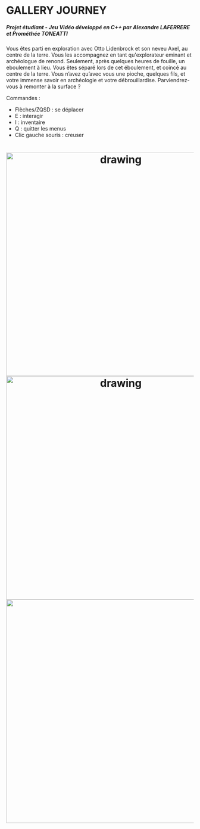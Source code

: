 # GALLERY JOURNEY

##### Projet étudiant - Jeu Vidéo développé en C++ par Alexandre LAFERRERE et Prométhée TONEATTI

Vous êtes parti en exploration avec Otto Lidenbrock et son neveu Axel, au centre de la terre. Vous les accompagnez en tant qu'explorateur eminant et archéologue de renond. Seulement, après quelques heures de fouille, un eboulement à lieu. Vous êtes séparé lors de cet éboulement, et coincé au centre de la terre. Vous n’avez qu’avec vous une pioche, quelques fils, et votre immense savoir en archéologie et votre débrouillardise. Parviendrez-vous à remonter à la surface ? 

Commandes : 
- Flèches/ZQSD : se déplacer
- E : interagir
- I : inventaire
- Q : quitter les menus
- Clic gauche souris : creuser

<h1 align="center">
<img src="https://user-images.githubusercontent.com/74360060/176509289-71914b9f-eef0-4aa4-b8c0-a502d9bee451.png" alt="drawing" width="600"/>
<img src="https://user-images.githubusercontent.com/74360060/176509968-bd8dc911-5669-4169-a0f9-cd43c81411e7.png" alt="drawing" width="600"/>
<img src="https://user-images.githubusercontent.com/74360060/176510202-fd2ac8a6-65fa-41dc-b39a-02475e1b6449.png" width="600"/>
</h1>
